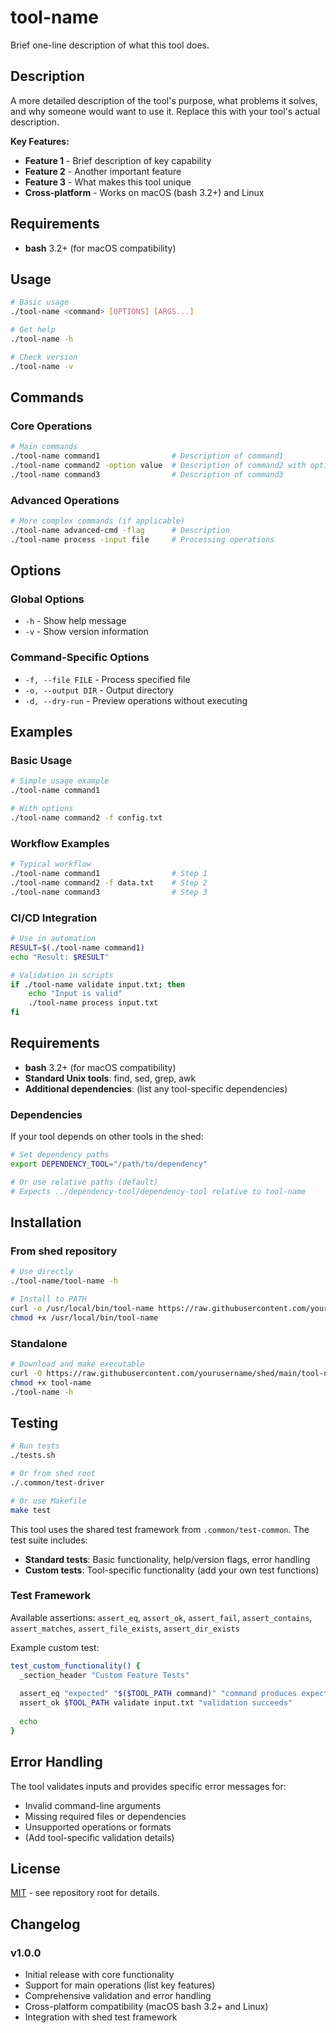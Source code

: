 # tool-name

Brief one-line description of what this tool does.

## Description

A more detailed description of the tool's purpose, what problems it solves, and why someone would want to use it. Replace this with your tool's actual description.

**Key Features:**
- **Feature 1** - Brief description of key capability
- **Feature 2** - Another important feature 
- **Feature 3** - What makes this tool unique
- **Cross-platform** - Works on macOS (bash 3.2+) and Linux

## Requirements

- **bash** 3.2+ (for macOS compatibility)

## Usage

```bash
# Basic usage
./tool-name <command> [OPTIONS] [ARGS...]

# Get help
./tool-name -h

# Check version
./tool-name -v
```

## Commands

### Core Operations
```bash
# Main commands
./tool-name command1                # Description of command1
./tool-name command2 -option value  # Description of command2 with options
./tool-name command3                # Description of command3
```

### Advanced Operations
```bash
# More complex commands (if applicable)
./tool-name advanced-cmd -flag      # Description
./tool-name process -input file     # Processing operations
```

## Options

### Global Options
- `-h` - Show help message
- `-v` - Show version information

### Command-Specific Options
- `-f, --file FILE` - Process specified file
- `-o, --output DIR` - Output directory
- `-d, --dry-run` - Preview operations without executing

## Examples

### Basic Usage
```bash
# Simple usage example
./tool-name command1

# With options
./tool-name command2 -f config.txt
```

### Workflow Examples
```bash
# Typical workflow
./tool-name command1                # Step 1
./tool-name command2 -f data.txt    # Step 2
./tool-name command3                # Step 3
```

### CI/CD Integration
```bash
# Use in automation
RESULT=$(./tool-name command1)
echo "Result: $RESULT"

# Validation in scripts
if ./tool-name validate input.txt; then
    echo "Input is valid"
    ./tool-name process input.txt
fi
```

## Requirements

- **bash** 3.2+ (for macOS compatibility)
- **Standard Unix tools**: find, sed, grep, awk
- **Additional dependencies**: (list any tool-specific dependencies)

### Dependencies

If your tool depends on other tools in the shed:

```bash
# Set dependency paths
export DEPENDENCY_TOOL="/path/to/dependency"

# Or use relative paths (default)
# Expects ../dependency-tool/dependency-tool relative to tool-name
```

## Installation

### From shed repository
```bash
# Use directly
./tool-name/tool-name -h

# Install to PATH
curl -o /usr/local/bin/tool-name https://raw.githubusercontent.com/yourusername/shed/main/tool-name/tool-name
chmod +x /usr/local/bin/tool-name
```

### Standalone
```bash
# Download and make executable
curl -O https://raw.githubusercontent.com/yourusername/shed/main/tool-name/tool-name
chmod +x tool-name
./tool-name -h
```

## Testing

```bash
# Run tests
./tests.sh

# Or from shed root
./.common/test-driver

# Or use Makefile
make test
```

This tool uses the shared test framework from `.common/test-common`. The test suite includes:
- **Standard tests**: Basic functionality, help/version flags, error handling
- **Custom tests**: Tool-specific functionality (add your own test functions)

### Test Framework
Available assertions: `assert_eq`, `assert_ok`, `assert_fail`, `assert_contains`, `assert_matches`, `assert_file_exists`, `assert_dir_exists`

Example custom test:
```bash
test_custom_functionality() {
  _section_header "Custom Feature Tests"
  
  assert_eq "expected" "$($TOOL_PATH command)" "command produces expected output"
  assert_ok $TOOL_PATH validate input.txt "validation succeeds"
  
  echo
}
```

## Error Handling

The tool validates inputs and provides specific error messages for:

- Invalid command-line arguments
- Missing required files or dependencies  
- Unsupported operations or formats
- (Add tool-specific validation details)

## License

[MIT](../LICENSE) - see repository root for details.

## Changelog

### v1.0.0
- Initial release with core functionality
- Support for main operations (list key features)
- Comprehensive validation and error handling
- Cross-platform compatibility (macOS bash 3.2+ and Linux)
- Integration with shed test framework
